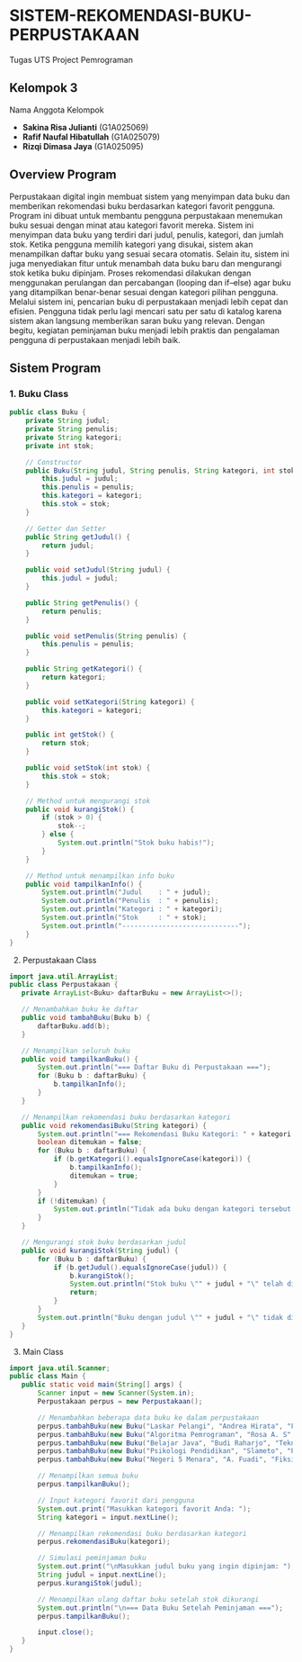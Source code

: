 # SISTEM-REKOMENDASI-BUKU-PERPUSTAKAAN
Tugas UTS Project Pemrograman
## Kelompok 3
Nama Anggota Kelompok
- **Sakina Risa Julianti** (G1A025069)
- **Rafif Naufal Hibatullah** (G1A025079)
- **Rizqi Dimasa Jaya** (G1A025095)

## Overview Program
Perpustakaan digital ingin membuat sistem yang menyimpan data buku dan memberikan rekomendasi buku berdasarkan kategori favorit pengguna.
Program ini dibuat untuk membantu pengguna perpustakaan menemukan buku sesuai dengan minat atau kategori favorit mereka. Sistem ini menyimpan data buku yang terdiri dari judul, penulis, kategori, dan jumlah stok. Ketika pengguna memilih kategori yang disukai, sistem akan menampilkan daftar buku yang sesuai secara otomatis.
Selain itu, sistem ini juga menyediakan fitur untuk menambah data buku baru dan mengurangi stok ketika buku dipinjam. Proses rekomendasi dilakukan dengan menggunakan perulangan dan percabangan (looping dan if–else) agar buku yang ditampilkan benar-benar sesuai dengan kategori pilihan pengguna.
Melalui sistem ini, pencarian buku di perpustakaan menjadi lebih cepat dan efisien. Pengguna tidak perlu lagi mencari satu per satu di katalog karena sistem akan langsung memberikan saran buku yang relevan. Dengan begitu, kegiatan peminjaman buku menjadi lebih praktis dan pengalaman pengguna di perpustakaan menjadi lebih baik.

## Sistem Program
### 1. Buku Class
```java
public class Buku {
    private String judul;
    private String penulis;
    private String kategori;
    private int stok;

    // Constructor
    public Buku(String judul, String penulis, String kategori, int stok) {
        this.judul = judul;
        this.penulis = penulis;
        this.kategori = kategori;
        this.stok = stok;
    }

    // Getter dan Setter
    public String getJudul() {
        return judul;
    }

    public void setJudul(String judul) {
        this.judul = judul;
    }

    public String getPenulis() {
        return penulis;
    }

    public void setPenulis(String penulis) {
        this.penulis = penulis;
    }

    public String getKategori() {
        return kategori;
    }

    public void setKategori(String kategori) {
        this.kategori = kategori;
    }

    public int getStok() {
        return stok;
    }

    public void setStok(int stok) {
        this.stok = stok;
    }

    // Method untuk mengurangi stok
    public void kurangiStok() {
        if (stok > 0) {
            stok--;
        } else {
            System.out.println("Stok buku habis!");
        }
    }

    // Method untuk menampilkan info buku
    public void tampilkanInfo() {
        System.out.println("Judul    : " + judul);
        System.out.println("Penulis  : " + penulis);
        System.out.println("Kategori : " + kategori);
        System.out.println("Stok     : " + stok);
        System.out.println("-----------------------------");
    }
}
```

2. Perpustakaan Class
 ```java
 import java.util.ArrayList;
public class Perpustakaan {
    private ArrayList<Buku> daftarBuku = new ArrayList<>();

    // Menambahkan buku ke daftar
    public void tambahBuku(Buku b) {
        daftarBuku.add(b);
    }

    // Menampilkan seluruh buku
    public void tampilkanBuku() {
        System.out.println("=== Daftar Buku di Perpustakaan ===");
        for (Buku b : daftarBuku) {
            b.tampilkanInfo();
        }
    }

    // Menampilkan rekomendasi buku berdasarkan kategori
    public void rekomendasiBuku(String kategori) {
        System.out.println("=== Rekomendasi Buku Kategori: " + kategori + " ===");
        boolean ditemukan = false;
        for (Buku b : daftarBuku) {
            if (b.getKategori().equalsIgnoreCase(kategori)) {
                b.tampilkanInfo();
                ditemukan = true;
            }
        }
        if (!ditemukan) {
            System.out.println("Tidak ada buku dengan kategori tersebut.");
        }
    }

    // Mengurangi stok buku berdasarkan judul
    public void kurangiStok(String judul) {
        for (Buku b : daftarBuku) {
            if (b.getJudul().equalsIgnoreCase(judul)) {
                b.kurangiStok();
                System.out.println("Stok buku \"" + judul + "\" telah dikurangi.");
                return;
            }
        }
        System.out.println("Buku dengan judul \"" + judul + "\" tidak ditemukan.");
    }
}
```
3. Main Class
 ```java  
import java.util.Scanner;
public class Main {
    public static void main(String[] args) {
        Scanner input = new Scanner(System.in);
        Perpustakaan perpus = new Perpustakaan();

        // Menambahkan beberapa data buku ke dalam perpustakaan
        perpus.tambahBuku(new Buku("Laskar Pelangi", "Andrea Hirata", "Fiksi", 5));
        perpus.tambahBuku(new Buku("Algoritma Pemrograman", "Rosa A. S", "Teknologi", 3));
        perpus.tambahBuku(new Buku("Belajar Java", "Budi Raharjo", "Teknologi", 4));
        perpus.tambahBuku(new Buku("Psikologi Pendidikan", "Slameto", "Pendidikan", 2));
        perpus.tambahBuku(new Buku("Negeri 5 Menara", "A. Fuadi", "Fiksi", 6));

        // Menampilkan semua buku
        perpus.tampilkanBuku();

        // Input kategori favorit dari pengguna
        System.out.print("Masukkan kategori favorit Anda: ");
        String kategori = input.nextLine();

        // Menampilkan rekomendasi buku berdasarkan kategori
        perpus.rekomendasiBuku(kategori);

        // Simulasi peminjaman buku
        System.out.print("\nMasukkan judul buku yang ingin dipinjam: ");
        String judul = input.nextLine();
        perpus.kurangiStok(judul);

        // Menampilkan ulang daftar buku setelah stok dikurangi
        System.out.println("\n=== Data Buku Setelah Peminjaman ===");
        perpus.tampilkanBuku();

        input.close();
    }
}
```
   
   

   

 




